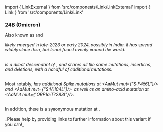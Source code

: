 import { LinkExternal } from 'src/components/Link/LinkExternal'
import { Link } from 'src/components/Link/Link'




<MdxContent filepath="VoCHeader.md'" />

### 24B (Omicron)
Also known as <Lin name="JN.1.11.1" /> and <Who name="Omicron" />

<MdxContent filepath="OmicronHeader.md'" />

<Var name="24B (Omicron)"/> likely emerged in late-2023 or early 2024, possibly in India. It has spread widely since then, but is not found evenly around the world.
<br/><br/>

<Var name="24B (Omicron)" prefix=""/> is a direct descendant of <Var name="24A (Omicron)" prefix=""/>, and shares all the same mutations, insertions, and deletions, with a handful of additional mutations.
<br/>
<br/>

Most notably, <Var name="24B (Omicron)" prefix=""/> has additional Spike mutations at <AaMut mut={"S:F456L"}/> and <AaMut mut={"S:V1104L"}/>, as well as an amino-acid mutation at <AaMut mut={"ORF1a:T2283I"}/>.
<br/>

<br/>
In addition, there is a synonymous mutation at <NucMut mut="G17334T" />.
<br/>

<br/>
_Please help by providing links to further information about this variant if you can!_




